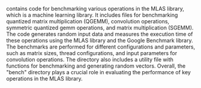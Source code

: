 contains code for benchmarking various operations in the MLAS library, which is a machine learning library. It includes files for benchmarking quantized matrix multiplication (QGEMM), convolution operations, symmetric quantized gemm operations, and matrix multiplication (SGEMM). The code generates random input data and measures the execution time of these operations using the MLAS library and the Google Benchmark library. The benchmarks are performed for different configurations and parameters, such as matrix sizes, thread configurations, and input parameters for convolution operations. The directory also includes a utility file with functions for benchmarking and generating random vectors. Overall, the "bench" directory plays a crucial role in evaluating the performance of key operations in the MLAS library.